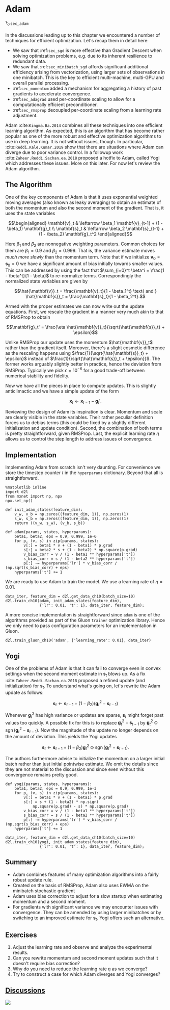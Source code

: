 # Adam
:label:`sec_adam`

In the discussions leading up to this chapter we encountered a number of techniques for efficient optimization. Let's recap them in detail here:

* We saw that :ref:`sec_sgd` is more effective than Gradient Descent when solving optimization problems, e.g. due to its inherent resilience to redundant data. 
* We saw that :ref:`sec_minibatch_sgd` affords significant additional efficiency arising from vectorization, using larger sets of observations in one minibatch. This is the key to efficient multi-machine, multi-GPU and overall parallel processing. 
* :ref:`sec_momentum` added a mechanism for aggregating a history of past gradients to accelerate convergence.
* :ref:`sec_adagrad` used per-coordinate scaling to allow for a computationally efficient preconditioner. 
* :ref:`sec_rmsprop` decoupled per-coordinate scaling from a learning rate adjustment. 

Adam :cite:`Kingma.Ba.2014` combines all these techniques into one efficient learning algorithm. As expected, this is an algorithm that has become rather popular as one of the more robust and effective optimization algorithms to use in deep learning. It is not without issues, though. In particular, :cite:`Reddi.Kale.Kumar.2019` show that there are situations where Adam can diverge due to poor variance control. In a followup work :cite:`Zaheer.Reddi.Sachan.ea.2018` proposed a hotfix to Adam, called Yogi which addresses these issues. More on this later. For now let's review the Adam algorithm. 

## The Algorithm

One of the key components of Adam is that it uses exponential weighted moving averages (also known as leaky averaging) to obtain an estimate of both the momentum and also the second moment of the gradient. That is, it uses the state variables

$$\begin{aligned}
    \mathbf{v}_t & \leftarrow \beta_1 \mathbf{v}_{t-1} + (1 - \beta_1) \mathbf{g}_t \\
    \mathbf{s}_t & \leftarrow \beta_2 \mathbf{s}_{t-1} + (1 - \beta_2) \mathbf{g}_t^2
\end{aligned}$$

Here $\beta_1$ and $\beta_2$ are nonnegative weighting parameters. Common choices for them are $\beta_1 = 0.9$ and $\beta_2 = 0.999$. That is, the variance estimate moves *much more slowly* than the momentum term. Note that if we initialize $\mathbf{v}_0 = \mathbf{s}_0 = 0$ we have a significant amount of bias initially towards smaller values. This can be addressed by using the fact that $\sum_{i=0}^t \beta^i = \frac{1 - \beta^t}{1 - \beta}$ to re-normalize terms. Correspondingly the normalized state variables are given by 

$$\hat{\mathbf{v}}_t = \frac{\mathbf{v}_t}{1 - \beta_1^t} \text{ and } \hat{\mathbf{s}}_t = \frac{\mathbf{s}_t}{1 - \beta_2^t}.$$

Armed with the proper estimates we can now write out the update equations. First, we rescale the gradient in a manner very much akin to that of RMSProp to obtain

$$\mathbf{g}_t' = \frac{\eta \hat{\mathbf{v}}_t}{\sqrt{\hat{\mathbf{s}}_t} + \epsilon}$$

Unlike RMSProp our update uses the momentum $\hat{\mathbf{v}}_t$ rather than the gradient itself. Moreover, there's a slight cosmetic difference as the rescaling happens using $\frac{1}{\sqrt{\hat{\mathbf{s}}_t} + \epsilon}$ instead of $\frac{1}{\sqrt{\hat{\mathbf{s}}_t + \epsilon}}$. The former works arguably slightly better in practice, hence the deviation from RMSProp. Typically we pick $\epsilon = 10^{-6}$ for a good trade-off between numerical stability and fidelity. 

Now we have all the pieces in place to compute updates. This is slightly anticlimactic and we have a simple update of the form

$$\mathbf{x}_t \leftarrow \mathbf{x}_{t-1} - \mathbf{g}_t'.$$

Reviewing the design of Adam its inspiration is clear. Momentum and scale are clearly visible in the state variables. Their rather peculiar definition forces us to debias terms (this could be fixed by a slightly different initialization and update condition). Second, the combination of both terms is pretty straightforward, given RMSProp. Last, the explicit learning rate $\eta$ allows us to control the step length to address issues of convergence. 

## Implementation 

Implementing Adam from scratch isn't very daunting. For convenience we store the timestep counter $t$ in the `hyperparams` dictionary. Beyond that all is straightforward.

```{.python .input  n=2}
%matplotlib inline
import d2l
from mxnet import np, npx
npx.set_np()

def init_adam_states(feature_dim):
    v_w, v_b = np.zeros((feature_dim, 1)), np.zeros(1)
    s_w, s_b = np.zeros((feature_dim, 1)), np.zeros(1)
    return ((v_w, s_w), (v_b, s_b))

def adam(params, states, hyperparams):
    beta1, beta2, eps = 0.9, 0.999, 1e-6
    for p, (v, s) in zip(params, states):
        v[:] = beta1 * v + (1 - beta1) * p.grad
        s[:] = beta2 * s + (1 - beta2) * np.square(p.grad)
        v_bias_corr = v / (1 - beta1 ** hyperparams['t'])
        s_bias_corr = s / (1 - beta2 ** hyperparams['t'])
        p[:] -= hyperparams['lr'] * v_bias_corr / (np.sqrt(s_bias_corr) + eps)
    hyperparams['t'] += 1
```

We are ready to use Adam to train the model. We use a learning rate of $\eta = 0.01$.

```{.python .input  n=5}
data_iter, feature_dim = d2l.get_data_ch10(batch_size=10)
d2l.train_ch10(adam, init_adam_states(feature_dim),
               {'lr': 0.01, 't': 1}, data_iter, feature_dim);
```

A more concise implementation is straightforward since `adam` is one of the algorithms provided as part of the Gluon `trainer` optimization library. Hence we only need to pass configuration parameters for an implementation in Gluon.

```{.python .input  n=11}
d2l.train_gluon_ch10('adam', {'learning_rate': 0.01}, data_iter)
```

## Yogi

One of the problems of Adam is that it can fail to converge even in convex settings when the second moment estimate in $\mathbf{s}_t$ blows up. As a fix :cite:`Zaheer.Reddi.Sachan.ea.2018` proposed a refined update (and initialization) for $\mathbf{s}_t$. To understand what's going on, let's rewrite the Adam update as follows:

$$\mathbf{s}_t \leftarrow \mathbf{s}_{t-1} + (1 - \beta_2) \left(\mathbf{g}_t^2 - \mathbf{s}_{t-1}\right)$$

Whenever $\mathbf{g}_t^2$ has high variance or updates are sparse, $\mathbf{s}_t$ might forget past values too quickly. A possible fix for this is to replace $\mathbf{g}_t^2 - \mathbf{s}_{t-1}$ by $\mathbf{g}_t^2 \odot \mathop{\mathrm{sgn}}(\mathbf{g}_t^2 - \mathbf{s}_{t-1})$. Now the magnitude of the update no longer depends on the amount of deviation. This yields the Yogi updates

$$\mathbf{s}_t \leftarrow \mathbf{s}_{t-1} + (1 - \beta_2) \mathbf{g}_t^2 \odot \mathop{\mathrm{sgn}}(\mathbf{g}_t^2 - \mathbf{s}_{t-1}).$$

The authors furthermore advise to initialize the momentum on a larger initial batch rather than just initial pointwise estimate. We omit the details since they are not material to the discussion and since even without this convergence remains pretty good.

```{.python .input}
def yogi(params, states, hyperparams):
    beta1, beta2, eps = 0.9, 0.999, 1e-3
    for p, (v, s) in zip(params, states):
        v[:] = beta1 * v + (1 - beta1) * p.grad
        s[:] = s + (1 - beta2) * np.sign(
            np.square(p.grad) - s) * np.square(p.grad)
        v_bias_corr = v / (1 - beta1 ** hyperparams['t'])
        s_bias_corr = s / (1 - beta2 ** hyperparams['t'])
        p[:] -= hyperparams['lr'] * v_bias_corr / (np.sqrt(s_bias_corr) + eps)
    hyperparams['t'] += 1

data_iter, feature_dim = d2l.get_data_ch10(batch_size=10)
d2l.train_ch10(yogi, init_adam_states(feature_dim),
               {'lr': 0.01, 't': 1}, data_iter, feature_dim);
```

## Summary

* Adam combines features of many optimization algorithms into a fairly robust update rule. 
* Created on the basis of RMSProp, Adam also uses EWMA on the minibatch stochastic gradient
* Adam uses bias correction to adjust for a slow startup when estimating momentum and a second moment. 
* For gradients with significant variance we may encounter issues with convergence. They can be amended by using larger minibatches or by switching to an improved estimate for $\mathbf{s}_t$. Yogi offers such an alternative. 

## Exercises

1. Adjust the learning rate and observe and analyze the experimental results.
1. Can you rewrite momentum and second moment updates such that it doesn't require bias correction?
1. Why do you need to reduce the learning rate $\eta$ as we converge?
1. Try to construct a case for which Adam diverges and Yogi converges?


## [Discussions](https://discuss.mxnet.io/t/2378)

![](../img/qr_adam.svg)
